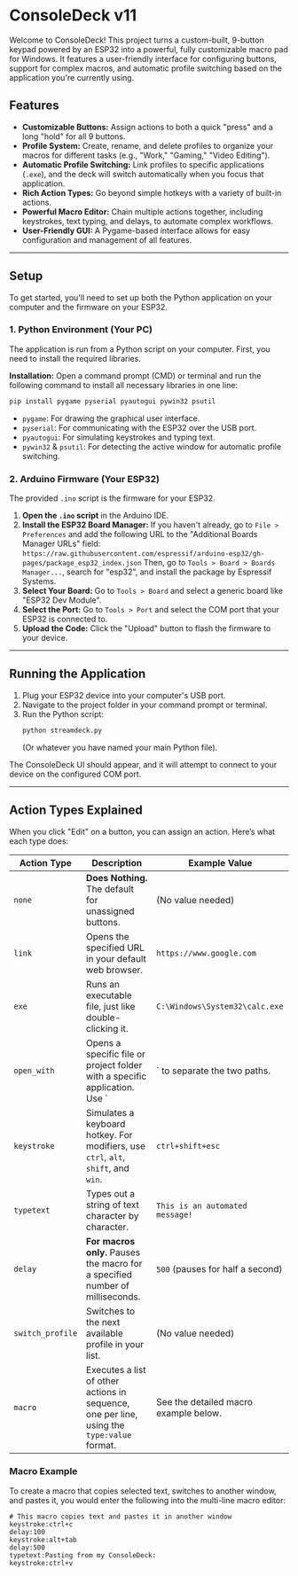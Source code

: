 # ConsoleDeck v11

Welcome to ConsoleDeck! This project turns a custom-built, 9-button keypad powered by an ESP32 into a powerful, fully customizable macro pad for Windows. It features a user-friendly interface for configuring buttons, support for complex macros, and automatic profile switching based on the application you're currently using.

## Features

* **Customizable Buttons:** Assign actions to both a quick "press" and a long "hold" for all 9 buttons.
* **Profile System:** Create, rename, and delete profiles to organize your macros for different tasks (e.g., "Work," "Gaming," "Video Editing").
* **Automatic Profile Switching:** Link profiles to specific applications (`.exe`), and the deck will switch automatically when you focus that application.
* **Rich Action Types:** Go beyond simple hotkeys with a variety of built-in actions.
* **Powerful Macro Editor:** Chain multiple actions together, including keystrokes, text typing, and delays, to automate complex workflows.
* **User-Friendly GUI:** A Pygame-based interface allows for easy configuration and management of all features.

---

## Setup

To get started, you'll need to set up both the Python application on your computer and the firmware on your ESP32.

### 1. Python Environment (Your PC)

The application is run from a Python script on your computer. First, you need to install the required libraries.

**Installation:**
Open a command prompt (CMD) or terminal and run the following command to install all necessary libraries in one line:

```bash
pip install pygame pyserial pyautogui pywin32 psutil
```

* `pygame`: For drawing the graphical user interface.
* `pyserial`: For communicating with the ESP32 over the USB port.
* `pyautogui`: For simulating keystrokes and typing text.
* `pywin32` & `psutil`: For detecting the active window for automatic profile switching.

### 2. Arduino Firmware (Your ESP32)

The provided `.ino` script is the firmware for your ESP32.

1.  **Open the `.ino` script** in the Arduino IDE.
2.  **Install the ESP32 Board Manager:** If you haven't already, go to `File > Preferences` and add the following URL to the "Additional Boards Manager URLs" field:
    `https://raw.githubusercontent.com/espressif/arduino-esp32/gh-pages/package_esp32_index.json`
    Then, go to `Tools > Board > Boards Manager...`, search for "esp32", and install the package by Espressif Systems.
3.  **Select Your Board:** Go to `Tools > Board` and select a generic board like "ESP32 Dev Module".
4.  **Select the Port:** Go to `Tools > Port` and select the COM port that your ESP32 is connected to.
5.  **Upload the Code:** Click the "Upload" button to flash the firmware to your device.

---

## Running the Application

1.  Plug your ESP32 device into your computer's USB port.
2.  Navigate to the project folder in your command prompt or terminal.
3.  Run the Python script:
    ```bash
    python streamdeck.py
    ```
    (Or whatever you have named your main Python file).

The ConsoleDeck UI should appear, and it will attempt to connect to your device on the configured COM port.

---

## Action Types Explained

When you click "Edit" on a button, you can assign an action. Here’s what each type does:

| Action Type      | Description                                                                                             | Example Value                                                                               |
| ---------------- | ------------------------------------------------------------------------------------------------------- | ------------------------------------------------------------------------------------------- |
| `none`           | **Does Nothing.** The default for unassigned buttons.                                                     | (No value needed)                                                                           |
| `link`           | Opens the specified URL in your default web browser.                                                      | `https://www.google.com`                                                                    |
| `exe`            | Runs an executable file, just like double-clicking it.                                                    | `C:\Windows\System32\calc.exe`                                                              |
| `open_with`      | Opens a specific file or project folder with a specific application. Use `|` to separate the two paths. | `C:\path\to\idea64.exe|C:\Users\YourUser\IdeaProjects\MyProject`                             |
| `keystroke`      | Simulates a keyboard hotkey. For modifiers, use `ctrl`, `alt`, `shift`, and `win`.                        | `ctrl+shift+esc`                                                                            |
| `typetext`       | Types out a string of text character by character.                                                        | `This is an automated message!`                                                             |
| `delay`          | **For macros only.** Pauses the macro for a specified number of milliseconds.                             | `500` (pauses for half a second)                                                            |
| `switch_profile` | Switches to the next available profile in your list.                                                      | (No value needed)                                                                           |
| `macro`          | Executes a list of other actions in sequence, one per line, using the `type:value` format.                | See the detailed macro example below.                                                       |

### Macro Example

To create a macro that copies selected text, switches to another window, and pastes it, you would enter the following into the multi-line macro editor:

```
# This macro copies text and pastes it in another window
keystroke:ctrl+c
delay:100
keystroke:alt+tab
delay:500
typetext:Pasting from my ConsoleDeck:
keystroke:ctrl+v
